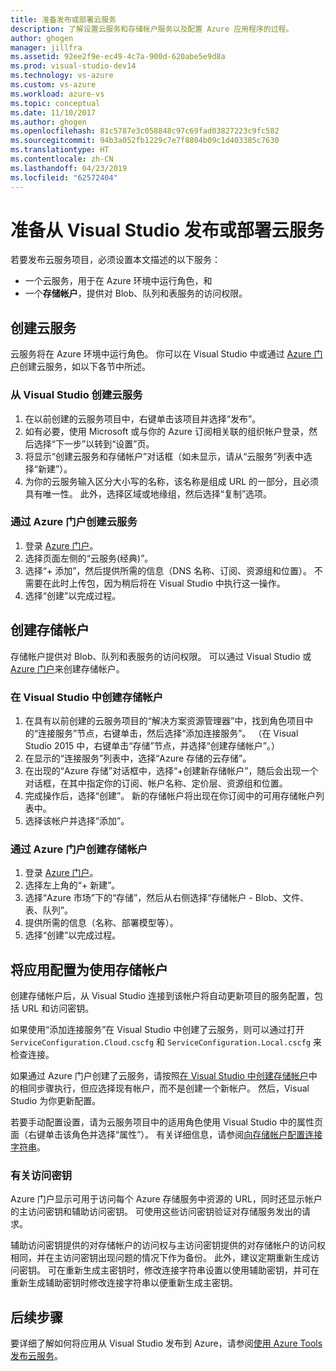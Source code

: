 ```yaml
---
title: 准备发布或部署云服务
description: 了解设置云服务和存储帐户服务以及配置 Azure 应用程序的过程。
author: ghogen
manager: jillfra
ms.assetid: 92ee2f9e-ec49-4c7a-900d-620abe5e9d8a
ms.prod: visual-studio-dev14
ms.technology: vs-azure
ms.custom: vs-azure
ms.workload: azure-vs
ms.topic: conceptual
ms.date: 11/10/2017
ms.author: ghogen
ms.openlocfilehash: 81c5787e3c058848c97c69fad03827223c9fc582
ms.sourcegitcommit: 94b3a052fb1229c7e7f8804b09c1d403385c7630
ms.translationtype: HT
ms.contentlocale: zh-CN
ms.lasthandoff: 04/23/2019
ms.locfileid: "62572404"
---
```

# <a name="prepare-to-publish-or-deploy-a-cloud-service-from-visual-studio"></a>准备从 Visual Studio 发布或部署云服务

若要发布云服务项目，必须设置本文描述的以下服务：

* 一个云服务，用于在 Azure 环境中运行角色，和
* 一个**存储帐户**，提供对 Blob、队列和表服务的访问权限。

## <a name="create-a-cloud-service"></a>创建云服务

云服务将在 Azure 环境中运行角色。 你可以在 Visual Studio 中或通过 [Azure 门户](https://portal.azure.com/)创建云服务，如以下各节中所述。

### <a name="create-a-cloud-service-from-visual-studio"></a>从 Visual Studio 创建云服务

1. 在以前创建的云服务项目中，右键单击该项目并选择“发布”。
1. 如有必要，使用 Microsoft 或与你的 Azure 订阅相关联的组织帐户登录，然后选择“下一步”以转到“设置”页。
1. 将显示“创建云服务和存储帐户”对话框（如未显示，请从“云服务”列表中选择“新建”）。
1. 为你的云服务输入区分大小写的名称，该名称是组成 URL 的一部分，且必须具有唯一性。 此外，选择区域或地缘组，然后选择“复制”选项。

### <a name="create-a-cloud-service-through-the-azure-portal"></a>通过 Azure 门户创建云服务

1. 登录 [Azure 门户](https://portal.azure.com/)。
1. 选择页面左侧的“云服务(经典)”。
1. 选择“+ 添加”，然后提供所需的信息（DNS 名称、订阅、资源组和位置）。 不需要在此时上传包，因为稍后将在 Visual Studio 中执行这一操作。
1. 选择“创建”以完成过程。

## <a name="create-a-storage-account"></a>创建存储帐户

存储帐户提供对 Blob、队列和表服务的访问权限。 可以通过 Visual Studio 或 [Azure 门户](https://portal.azure.com/)来创建存储帐户。

### <a name="create-a-storage-account-from-visual-studio"></a>在 Visual Studio 中创建存储帐户

1. 在具有以前创建的云服务项目的“解决方案资源管理器”中，找到角色项目中的“连接服务”节点，右键单击，然后选择“添加连接服务”。 （在 Visual Studio 2015 中，右键单击“存储”节点，并选择“创建存储帐户”。）
1. 在显示的“连接服务”列表中，选择“Azure 存储的云存储”。
1. 在出现的“Azure 存储”对话框中，选择“+创建新存储帐户”，随后会出现一个对话框，在其中指定你的订阅、帐户名称、定价层、资源组和位置。
1. 完成操作后，选择“创建”。 新的存储帐户将出现在你订阅中的可用存储帐户列表中。
1. 选择该帐户并选择“添加”。

### <a name="create-a-storage-account-through-the-azure-portal"></a>通过 Azure 门户创建存储帐户

1. 登录 [Azure 门户](https://portal.azure.com/)。
1. 选择左上角的“+ 新建”。
1. 选择“Azure 市场”下的“存储”，然后从右侧选择“存储帐户 - Blob、文件、表、队列”。
1. 提供所需的信息（名称、部署模型等）。
1. 选择“创建”以完成过程。

## <a name="configure-your-app-to-use-the-storage-account"></a>将应用配置为使用存储帐户

创建存储帐户后，从 Visual Studio 连接到该帐户将自动更新项目的服务配置，包括 URL 和访问密钥。

如果使用“添加连接服务”在 Visual Studio 中创建了云服务，则可以通过打开 `ServiceConfiguration.Cloud.cscfg` 和 `ServiceConfiguration.Local.cscfg` 来检查连接。

如果通过 Azure 门户创建了云服务，请按照[在 Visual Studio 中创建存储帐户](#create-a-storage-account-from-visual-studio)中的相同步骤执行，但应选择现有帐户，而不是创建一个新帐户。 然后，Visual Studio 为你更新配置。

若要手动配置设置，请为云服务项目中的适用角色使用 Visual Studio 中的属性页面（右键单击该角色并选择“属性”）。 有关详细信息，请参阅[向存储帐户配置连接字符串](vs-azure-tools-multiple-services-project-configurations.md#configuring-a-connection-string-for-a-storage-account)。

### <a name="about-access-keys"></a>有关访问密钥

Azure 门户显示可用于访问每个 Azure 存储服务中资源的 URL，同时还显示帐户的主访问密钥和辅助访问密钥。 可使用这些访问密钥验证对存储服务发出的请求。

辅助访问密钥提供的对存储帐户的访问权与主访问密钥提供的对存储帐户的访问权相同，并在主访问密钥出现问题的情况下作为备份。 此外，建议定期重新生成访问密钥。 可在重新生成主密钥时，修改连接字符串设置以使用辅助密钥，并可在重新生成辅助密钥时修改连接字符串以便重新生成主密钥。

## <a name="next-steps"></a>后续步骤

要详细了解如何将应用从 Visual Studio 发布到 Azure，请参阅[使用 Azure Tools 发布云服务](vs-azure-tools-publishing-a-cloud-service.md)。
